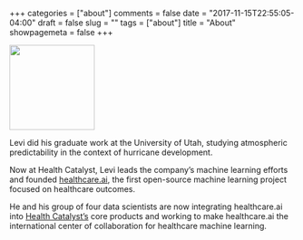 +++
categories = ["about"]
comments = false
date = "2017-11-15T22:55:05-04:00"
draft = false
slug = ""
tags = ["about"]
title = "About"
showpagemeta = false
+++

<img src="/img/headshot.jpg" width="150">

Levi did his graduate work at the University of Utah, studying atmospheric predictability in the context of hurricane development.
 
Now at Health Catalyst, Levi leads the company’s machine learning efforts and founded [healthcare.ai](http://healthcare.ai), the first open-source machine learning project focused on healthcare outcomes.

He and his group of four data scientists are now integrating healthcare.ai into [Health Catalyst’s](http://healthcatalyst.com/) core products and working to make healthcare.ai the international center of collaboration for healthcare machine learning.